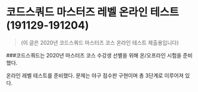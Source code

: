 # 코드스쿼드 마스터즈 레벨 온라인 테스트 (191129-191204)
> (이 글은 2020년 코드스쿼드 마스터즈 코스 온라인 테스트 제출용입니다)

###코드스쿼드는 2020년 마스터즈 코스 수강생 선별을 위해 온/오프라인 시험을 준비했다.

온라인 레벨 테스트를 준비했다. 문제는 야구 점수판 구현이며 총 3단계로 이루어져 있다. 
